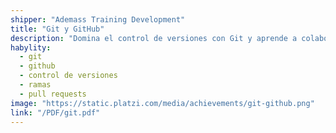 ```yaml
---
shipper: "Ademass Training Development"
title: "Git y GitHub"
description: "Domina el control de versiones con Git y aprende a colaborar eficientemente en proyectos mediante GitHub, usando ramas, commits, merges y pull requests."
habylity:
  - git
  - github
  - control de versiones
  - ramas
  - pull requests
image: "https://static.platzi.com/media/achievements/git-github.png"
link: "/PDF/git.pdf"
---
```

